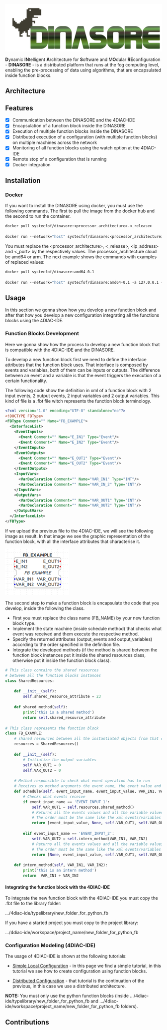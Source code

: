 ![logo](resources/images/logo.png)

**D**ynamic **IN**telligent **A**rchitecture for **S**oftware and M**O**dular **RE**configuration - **DINASORE** - is a distributed platform that runs at the
fog computing level, enabling the pre-processing of data using algorithms, that are encapsulated inside function blocks. 

## Architecture

## Features

- [x] Communication between the DINASORE and the 4DIAC-IDE 
- [x] Encapsulation of a function block inside the DINASORE
- [x] Execution of multiple function blocks inside the DINASORE
- [x] Distributed execution of a configuration (with multiple function blocks) on multiple machines across the network
- [x] Monitoring of all function blocks using the watch option at the 4DIAC-IDE
- [x] Remote stop of a configuration that is running
- [x] Docker integration

## Installation

### Docker

If you want to install the DINASORE using docker, you must use the following commands.
The first to pull the image from the docker hub and the second to run the container.

```dockerfile
docker pull systecfof/dinasore:<processor_architecture>-<_release>

docker run --network="host" systecfof/dinasore:<processor_architecture>-<_release> -a <ip_address> -p <_port>
```

You must replace the <processor_architecture>, <_release>, <ip_address> and <_port> by the respectively values.
The processor_architecture cloud be amd64 or arm. The next example shows the commands with examples of replaced values:

```dockerfile
docker pull systecfof/dinasore:amd64-0.1

docker run --network="host" systecfof/dinasore:amd64-0.1 -a 127.0.0.1 -p 61499
```

## Usage

In this section we gonna show how you develop a new function block and after that how you develop a new configuration integrating
all the functions blocks using the 4DIAC-IDE.

### Function Blocks Development

Here we gonna show how the process to develop a new function block that is compatible with the 4DIAC-IDE and the DINASORE. 

To develop a new function block first we need to define the interface attributes that the function block uses. 
That interface is composed by events and variables, both of them can be inputs or outputs. 
The difference between an event and a variable is that the event triggers the execution of a certain functionality.

The following code show the definition in xml of a function block with 2 input events, 2 output events, 2 input variables and 2 output variables. 
This kind of file is a .fbt file witch represents the function block terminology.

```xml
<?xml version="1.0" encoding="UTF-8" standalone="no"?>
<!DOCTYPE FBType>
<FBType Comment="" Name="FB_EXAMPLE">
  <InterfaceList>
    <EventInputs>
      <Event Comment="" Name="E_IN1" Type="Event"/>
      <Event Comment="" Name="E_IN2" Type="Event"/>
    </EventInputs>
    <EventOutputs>
      <Event Comment="" Name="E_OUT1" Type="Event"/>
      <Event Comment="" Name="E_OUT2" Type="Event"/>
    </EventOutputs>
    <InputVars>
      <VarDeclaration Comment="" Name="VAR_IN1" Type="INT"/>
      <VarDeclaration Comment="" Name="VAR_IN_2" Type="INT"/>
    </InputVars>
    <OutputVars>
      <VarDeclaration Comment="" Name="VAR_OUT1" Type="INT"/>
      <VarDeclaration Comment="" Name="VAR_OUT2" Type="INT"/>
    </OutputVars>
  </InterfaceList>
</FBType>
```

If we upload the previous file to the 4DIAC-IDE, we will see the following image as result. 
In that image we see the graphic representation of the function block, with all the interface attributes that characterise it. 

![fb](resources/images/fb.png)

The second step to make a function block is encapsulate the code that you develop, inside the following the class.
* First you must replace the class name (FB_NAME) by your new function block type.
* Implement the state machine (inside schedule method) that checks what event was received and them execute the respective method.
* Specify the returned attributes (output_events and output_variables) according to the order specified in the definition file.
* Integrate the developed methods (if the method is shared between the function block instances put it inside the shared resources class,
otherwise put it inside the function block class).


```python
# This class contains the shared resources 
# between all the function blocks instances
class SharedResources:

    def __init__(self):
        self.shared_resource_attribute = 23
        
    def shared_method(self):
        print('this is a shared method')
        return self.shared_resource_attribute
    
# This class represents the function block    
class FB_EXAMPLE:
    # shared resources between all the instantiated objects from that class
    resources = SharedResources()
    
    def __init__(self):
        # Initialize the output variables
        self.VAR_OUT1 = 0
        self.VAR_OUT2 = 0

    # Method responsible to check what event operation has to run
    # Receives as method arguments the event name, the event value and all the variables values
    def schedule(self, event_input_name, event_input_value, VAR_IN1, VAR_IN2):
        # Checks what events receive
        if event_input_name == 'EVENT_INPUT_1':
            self.VAR_OUT1 = self.resources.shared_method()
            # Returns all the events values and all the variable values
            # The order most be the same like the xml events/variables order
            return [event_input_value, None, self.VAR_OUT1, self.VAR_OUT2]
            
        elif event_input_name == 'EVENT_INPUT_2':
            self.VAR_OUT2 = self.intern_method(VAR_IN1, VAR_IN2)
            # Returns all the events values and all the variable values
            # The order most be the same like the xml events/variables order
            return [None, event_input_value, self.VAR_OUT1, self.VAR_OUT2]

    def intern_method(self, VAR_IN1, VAR_IN2):
        print('this is an intern method')
        return  VAR_IN1 + VAR_IN2
```

#### Integrating the function block with the 4DIAC-IDE

To integrate the new function block with the 4DIAC-IDE you must copy the .fbt file to the library folder:

.../4diac-ide/typelibrary/new_folder_for_python_fb 

If you have a started project you must copy to the project library:

.../4diac-ide/workspace/project_name/new_folder_for_python_fb


### Configuration Modeling (4DIAC-IDE)

The usage of 4DIAC-IDE is shown at the following tutorials:

* [Simple Local Configuration](https://www.eclipse.org/4diac/en_help.php?helppage=html/4diacIDE/use4diacLocally.html) - 
in this page we find a simple tutorial, in this tutorial we see how to create configuration using function blocks.

* [Distributed Configuration](https://www.eclipse.org/4diac/en_help.php?helppage=html/4diacIDE/distribute4diac.html) - 
that tutorial is the continuation of the previous, in this case we use a distributed architecture.

**NOTE:** You must only use the python function blocks (inside .../4diac-ide/typelibrary/new_folder_for_python_fb and 
.../4diac-ide/workspace/project_name/new_folder_for_python_fb folders).

## Contributions


